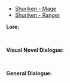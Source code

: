 - [Shuriken - Mage](/pawnsBacklogged/Shuriken/ShurikenMage/)
- [Shuriken - Ranger](/pawnsBacklogged/Shuriken/ShurikenRanger/)

**Lore:**

<br>

**Visual Novel Dialogue:**

<br>

**General Dialogue:**

<br>


